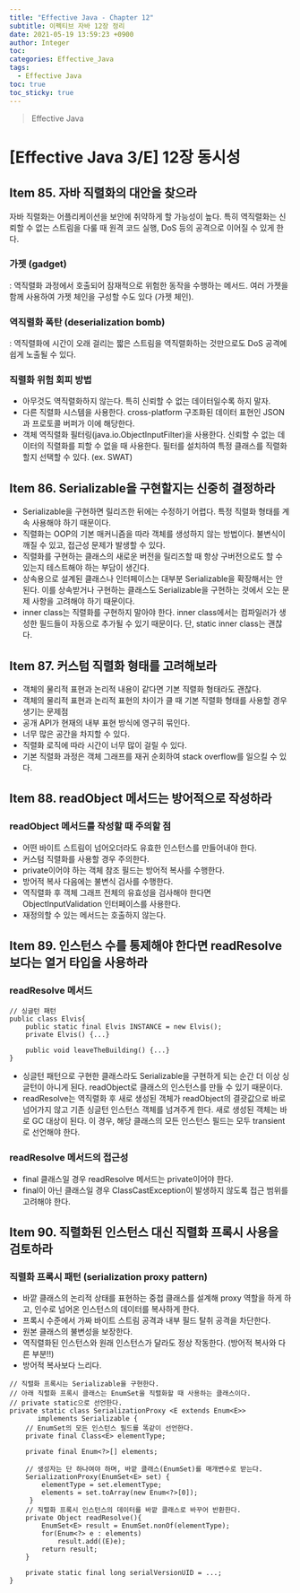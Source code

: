 ```yaml
---
title: "Effective Java - Chapter 12"
subtitle: 이펙티브 자바 12장 정리
date: 2021-05-19 13:59:23 +0900
author: Integer
toc: 
categories: Effective_Java
tags:
  - Effective Java
toc: true
toc_sticky: true
---
```


> Effective Java

# [Effective Java 3/E] 12장 동시성

## Item 85. 자바 직렬화의 대안을 찾으라

자바 직렬화는 어플리케이션을 보안에 취약하게 할 가능성이 높다. 특히 역직렬화는 신뢰할 수 없는 스트림을 다룰 때 원격 코드 실행, DoS 등의 공격으로 이어질 수 있게 한다.

### 가젯 (gadget)

: 역직렬화 과정에서 호출되어 잠재적으로 위험한 동작을 수행하는 메서드. 여러 가젯을 함께 사용하여 가젯 체인을 구성할 수도 있다 (가젯 체인).

### 역직렬화 폭탄 (deserialization bomb)

: 역직렬화에 시간이 오래 걸리는 짧은 스트림을 역직렬화하는 것만으로도 DoS 공격에 쉽게 노출될 수 있다.

### 직렬화 위험 회피 방법

- 아무것도 역직렬화하지 않는다. 특히 신뢰할 수 없는 데이터일수록 하지 말자.
- 다른 직렬화 시스템을 사용한다. cross-platform 구조화된 데이터 표현인 JSON과 프로토콜 버퍼가 이에 해당한다.
- 객체 역직렬화 필터링(java.io.ObjectInputFilter)을 사용한다. 신뢰할 수 없는 데이터의 직렬화를 피할 수 없을 때 사용한다. 필터를 설치하여 특정 클래스를 직렬화할지 선택할 수 있다. (ex. SWAT)

## Item 86. Serializable을 구현할지는 신중히 결정하라

- Serializable을 구현하면 릴리즈한 뒤에는 수정하기 어렵다. 특정 직렬화 형태를 계속 사용해야 하기 때문이다.
- 직렬화는 OOP의 기본 매커니즘을 따라 객체를 생성하지 않는 방법이다. 불변식이 깨질 수 있고, 접근성 문제가 발생할 수 있다.
- 직렬화를 구현하는 클래스의 새로운 버전을 릴리즈할 때 항상 구버전으로도 할 수 있는지 테스트해야 하는 부담이 생긴다.
- 상속용으로 설계된 클래스나 인터페이스는 대부분 Serializable을 확장해서는 안 된다. 이를 상속받거나 구현하는 클래스도 Serializable을 구현하는 것에서 오는 문제 사항을 고려해야 하기 때문이다.
- inner class는 직렬화를 구현하지 말아야 한다. inner class에서는 컴파일러가 생성한 필드들이 자동으로 추가될 수 있기 때문이다. 단, static inner class는 괜찮다.

## Item 87. 커스텀 직렬화 형태를 고려해보라

- 객체의 물리적 표현과 논리적 내용이 같다면 기본 직렬화 형태라도 괜찮다.
- 객체의 물리적 표현과 논리적 표현의 차이가 클 때 기본 직렬화 형태를 사용할 경우 생기는 문제점
- 공개 API가 현재의 내부 표현 방식에 영구히 묶인다.
- 너무 많은 공간을 차지할 수 있다.
- 직렬화 로직에 따라 시간이 너무 많이 걸릴 수 있다.
- 기본 직렬화 과정은 객체 그래프를 재귀 순회하여 stack overflow를 일으킬 수 있다.

## Item 88. readObject 메서드는 방어적으로 작성하라

### readObject 메서드를 작성할 때 주의할 점

- 어떤 바이트 스트림이 넘어오더라도 유효한 인스턴스를 만들어내야 한다.
- 커스텀 직렬화를 사용할 경우 주의한다.
- private이어야 하는 객체 참조 필드는 방어적 복사를 수행한다.
- 방어적 복사 다음에는 불변식 검사를 수행한다.
- 역직렬화 후 객체 그래프 전체의 유효성을 검사해야 한다면 ObjectInputValidation 인터페이스를 사용한다.
- 재정의할 수 있는 메서드는 호출하지 않는다.

## Item 89. 인스턴스 수를 통제해야 한다면 readResolve보다는 열거 타입을 사용하라

### readResolve 메서드

```
// 싱글턴 패턴
public class Elvis{
    public static final Elvis INSTANCE = new Elvis();
    private Elvis() {...}

    public void leaveTheBuilding() {...}
}
```

- 싱글턴 패턴으로 구현한 클래스라도 Serializable을 구현하게 되는 순간 더 이상 싱글턴이 아니게 된다. readObject로 클래스의 인스턴스를 만들 수 있기 때문이다.
- readResolve는 역직렬화 후 새로 생성된 객체가 readObject의 결괏값으로 바로 넘어가지 않고 기존 싱글턴 인스턴스 객체를 넘겨주게 한다. 새로 생성된 객체는 바로 GC 대상이 된다. 이 경우, 해당 클래스의 모든 인스턴스 필드는 모두 transient로 선언해야 한다.

### readResolve 메서드의 접근성

- final 클래스일 경우 readResolve 메서드는 private이어야 한다.
- final이 아닌 클래스일 경우 ClassCastException이 발생하지 않도록 접근 범위를 고려해야 한다.

## Item 90. 직렬화된 인스턴스 대신 직렬화 프록시 사용을 검토하라

### 직렬화 프록시 패턴 (serialization proxy pattern)

- 바깥 클래스의 논리적 상태를 표현하는 중첩 클래스를 설계해 proxy 역할을 하게 하고, 인수로 넘어온 인스턴스의 데이터를 복사하게 한다.
- 프록시 수준에서 가짜 바이트 스트림 공격과 내부 필드 탈취 공격을 차단한다.
- 원본 클래스의 불변성을 보장한다.
- 역직렬화된 인스턴스와 원래 인스턴스가 달라도 정상 작동한다. (방어적 복사와 다른 부분!!)
- 방어적 복사보다 느리다.

```
// 직렬화 프록시는 Serializable을 구현한다.
// 아래 직렬화 프록시 클래스는 EnumSet을 직렬화할 때 사용하는 클래스이다.
// private static으로 선언한다.
private static class SerializationProxy <E extends Enum<E>>
       implements Serializable {
    // EnumSet의 모든 인스턴스 필드를 똑같이 선언한다.
    private final Class<E> elementType;

    private final Enum<?>[] elements;

    // 생성자는 단 하나여야 하며, 바깥 클래스(EnumSet)를 매개변수로 받는다.
    SerializationProxy(EnumSet<E> set) {
        elementType = set.elementType;
        elements = set.toArray(new Enum<?>[0]);
     }
    // 직렬화 프록시 인스턴스의 데이터를 바깥 클래스로 바꾸어 반환한다.
    private Object readResolve(){
        EnumSet<E> result = EnumSet.nonOf(elementType);
        for(Enum<?> e : elements)
            result.add((E)e);
        return result;
    }

    private static final long serialVersionUID = ...;
}
```
